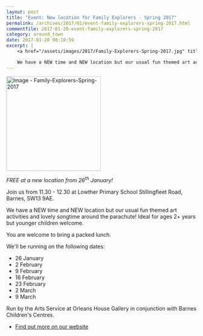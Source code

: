 ```yaml
---
layout: post
title: "Event: New location for Family Explorers - Spring 2017"
permalink: /archives/2017/01/event-family-explorers-spring-2017.html
commentfile: 2017-01-20-event-family-explorers-spring-2017
category: around_town
date: 2017-01-20 08:10:59
excerpt: |
    <a href="/assets/images/2017/Family-Explorers-Spring-2017.jpg" title="Click for a larger image"><img src="/assets/images/2017/Family-Explorers-Spring-2017-thumb.jpg" width="150" alt="Image - Family-Explorers-Spring-2017"  class="photo right"/></a>

    We have a NEW time and NEW location but our usual fun themed art activities and lovely songtime around the parachute! Ideal for ages 2+ years but younger children welcome.
---
```


<a href="/assets/images/2017/Family-Explorers-Spring-2017.jpg" title="Click for a larger image"><img src="/assets/images/2017/Family-Explorers-Spring-2017-thumb.jpg" width="250" alt="Image - Family-Explorers-Spring-2017"  class="photo right"/></a>

*FREE at a new location from 26<sup>th</sup> January!*

Join us from 11.30 - 12.30 at Lowther Primary School Stillingfleet Road, Barnes, SW13 9AE.

We have a NEW time and NEW location but our usual fun themed art activities and lovely songtime around the parachute! Ideal for ages 2+ years but younger children welcome.

You are welcome to bring a packed lunch.

We'll be running on the following dates:

-   26 January
-   2 February
-   9 February
-   16 February
-   23 February
-   2 March
-   9 March

Run by the Arts Service at Orleans House Gallery in conjunction with Barnes Children's Centres.

-   [Find out more on our website](http://www.richmond.gov.uk/home/services/arts/orleans_house_gallery/education_at_orleans_house_gallery/activities_for_families_at_orleans_house_gallery.htm)
